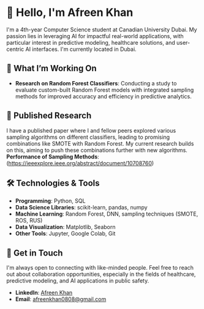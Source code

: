 # 👋 Hello, I'm Afreen Khan

I'm a 4th-year Computer Science student at Canadian University Dubai. My passion lies in leveraging AI for impactful real-world applications, with particular interest in predictive modeling, healthcare solutions, and user-centric AI interfaces. I'm currently located in Dubai.

## 🌱 What I’m Working On
- **Research on Random Forest Classifiers**: Conducting a study to evaluate custom-built Random Forest models with integrated sampling methods for improved accuracy and efficiency in predictive analytics.

## 📜 Published Research
I have a published paper where I and fellow peers explored various sampling algorithms on different classifiers, leading to promising combinations like SMOTE with Random Forest. My current research builds on this, aiming to push these combinations further with new algorithms.
**Performance of Sampling Methods**: (https://ieeexplore.ieee.org/abstract/document/10708760)

## 🛠️ Technologies & Tools
- **Programming**: Python, SQL
- **Data Science Libraries**: scikit-learn, pandas, numpy
- **Machine Learning**: Random Forest, DNN, sampling techniques (SMOTE, ROS, RUS)
- **Data Visualization**: Matplotlib, Seaborn
- **Other Tools**: Jupyter, Google Colab, Git

## 💬 Get in Touch
I'm always open to connecting with like-minded people. Feel free to reach out about collaboration opportunities, especially in the fields of healthcare, predictive modeling, and AI applications in public safety.

- **LinkedIn**: [Afreen Khan](https://www.linkedin.com/in/afreentkhan/)
- **Email**: [afreenkhan0808@gmail.com](mailto:afreenkhan0808@gmail.com)
